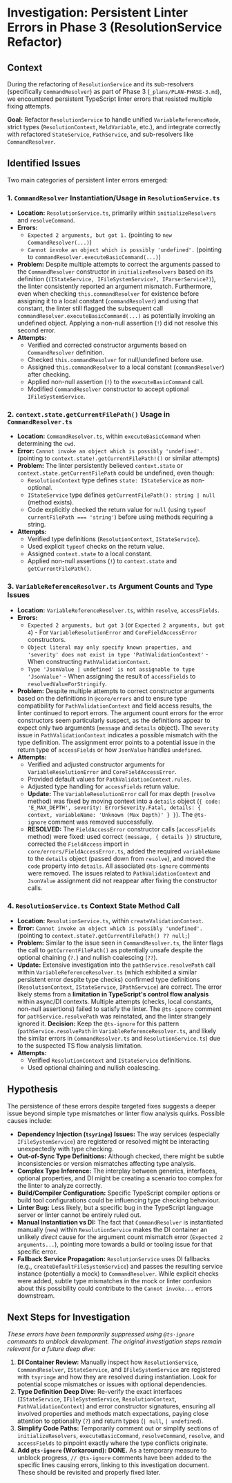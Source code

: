 # Investigation: Persistent Linter Errors in Phase 3 (ResolutionService Refactor)

## Context

During the refactoring of `ResolutionService` and its sub-resolvers (specifically `CommandResolver`) as part of Phase 3 (`_plans/PLAN-PHASE-3.md`), we encountered persistent TypeScript linter errors that resisted multiple fixing attempts.

**Goal:** Refactor `ResolutionService` to handle unified `VariableReferenceNode`, strict types (`ResolutionContext`, `MeldVariable`, etc.), and integrate correctly with refactored `StateService`, `PathService`, and sub-resolvers like `CommandResolver`.

## Identified Issues

Two main categories of persistent linter errors emerged:

### 1. `CommandResolver` Instantiation/Usage in `ResolutionService.ts`

*   **Location:** `ResolutionService.ts`, primarily within `initializeResolvers` and `resolveCommand`.
*   **Errors:**
    *   `Expected 2 arguments, but got 1.` (pointing to `new CommandResolver(...)`)
    *   `Cannot invoke an object which is possibly 'undefined'.` (pointing to `commandResolver.executeBasicCommand(...)`)
*   **Problem:** Despite multiple attempts to correct the arguments passed to the `CommandResolver` constructor in `initializeResolvers` based on its definition (`(IStateService, IFileSystemService?, IParserService?)`), the linter consistently reported an argument mismatch.
    Furthermore, even when checking `this.commandResolver` for existence before assigning it to a local constant (`commandResolver`) and using that constant, the linter still flagged the subsequent call `commandResolver.executeBasicCommand(...)` as potentially invoking an undefined object. Applying a non-null assertion (`!`) did not resolve this second error.
*   **Attempts:**
    *   Verified and corrected constructor arguments based on `CommandResolver` definition.
    *   Checked `this.commandResolver` for null/undefined before use.
    *   Assigned `this.commandResolver` to a local constant (`commandResolver`) after checking.
    *   Applied non-null assertion (`!`) to the `executeBasicCommand` call.
    *   Modified `CommandResolver` constructor to accept optional `IFileSystemService`.

### 2. `context.state.getCurrentFilePath()` Usage in `CommandResolver.ts`

*   **Location:** `CommandResolver.ts`, within `executeBasicCommand` when determining the `cwd`.
*   **Error:** `Cannot invoke an object which is possibly 'undefined'.` (pointing to `context.state!.getCurrentFilePath!()` or similar attempts)
*   **Problem:** The linter persistently believed `context.state` or `context.state.getCurrentFilePath` could be undefined, even though:
    *   `ResolutionContext` type defines `state: IStateService` as non-optional.
    *   `IStateService` type defines `getCurrentFilePath(): string | null` (method exists).
    *   Code explicitly checked the return value for `null` (using `typeof currentFilePath === 'string'`) before using methods requiring a string.
*   **Attempts:**
    *   Verified type definitions (`ResolutionContext`, `IStateService`).
    *   Used explicit `typeof` checks on the return value.
    *   Assigned `context.state` to a local constant.
    *   Applied non-null assertions (`!`) to `context.state` and `getCurrentFilePath()`.

### 3. `VariableReferenceResolver.ts` Argument Counts and Type Issues

*   **Location:** `VariableReferenceResolver.ts`, within `resolve`, `accessFields`.
*   **Errors:**
    *   `Expected 2 arguments, but got 3` (or `Expected 2 arguments, but got 4`) - For `VariableResolutionError` and `CoreFieldAccessError` constructors.
    *   `Object literal may only specify known properties, and 'severity' does not exist in type 'PathValidationContext'` - When constructing `PathValidationContext`.
    *   `Type 'JsonValue | undefined' is not assignable to type 'JsonValue'` - When assigning the result of `accessFields` to `resolvedValueForStringify`.
*   **Problem:** Despite multiple attempts to correct constructor arguments based on the definitions in `@core/errors` and to ensure type compatibility for `PathValidationContext` and field access results, the linter continued to report errors. The argument count errors for the error constructors seem particularly suspect, as the definitions appear to expect only two arguments (`message` and `details` object). The `severity` issue in `PathValidationContext` indicates a possible mismatch with the type definition. The assignment error points to a potential issue in the return type of `accessFields` or how `JsonValue` handles `undefined`.
*   **Attempts:**
    *   Verified and adjusted constructor arguments for `VariableResolutionError` and `CoreFieldAccessError`.
    *   Provided default values for `PathValidationContext.rules`.
    *   Adjusted type handling for `accessFields` return value.
    *   **Update:** The `VariableResolutionError` call for max depth (`resolve` method) was fixed by moving context into a `details` object (`{ code: 'E_MAX_DEPTH', severity: ErrorSeverity.Fatal, details: { context, variableName: 'Unknown (Max Depth)' } }`). The `@ts-ignore` comment was removed successfully.
    *   **RESOLVED:** The `FieldAccessError` constructor calls (`accessFields` method) were fixed: used correct `(message, { details })` structure, corrected the `FieldAccess` import in `core/errors/FieldAccessError.ts`, added the required `variableName` to the `details` object (passed down from `resolve`), and moved the `code` property into `details`. All associated `@ts-ignore` comments were removed. The issues related to `PathValidationContext` and `JsonValue` assignment did not reappear after fixing the constructor calls.

### 4. `ResolutionService.ts` Context State Method Call

*   **Location:** `ResolutionService.ts`, within `createValidationContext`.
*   **Error:** `Cannot invoke an object which is possibly 'undefined'.` (pointing to `context.state?.getCurrentFilePath() ?? null;`)
*   **Problem:** Similar to the issue seen in `CommandResolver.ts`, the linter flags the call to `getCurrentFilePath()` as potentially unsafe despite the optional chaining (`?.`) and nullish coalescing (`??`).
*   **Update:** Extensive investigation into the `pathService.resolvePath` call within `VariableReferenceResolver.ts` (which exhibited a similar persistent error despite type checks) confirmed type definitions (`ResolutionContext`, `IStateService`, `IPathService`) are correct. The error likely stems from a **limitation in TypeScript's control flow analysis** within async/DI contexts. Multiple attempts (checks, local constants, non-null assertions) failed to satisfy the linter. The `@ts-ignore` comment for `pathService.resolvePath` was reinstated, and the linter strangely ignored it. **Decision:** Keep the `@ts-ignore` for this pattern (`pathService.resolvePath` in `VariableReferenceResolver.ts`, and likely the similar errors in `CommandResolver.ts` and `ResolutionService.ts`) due to the suspected TS flow analysis limitation.
*   **Attempts:**
    *   Verified `ResolutionContext` and `IStateService` definitions.
    *   Used optional chaining and nullish coalescing.

## Hypothesis

The persistence of these errors despite targeted fixes suggests a deeper issue beyond simple type mismatches or linter flow analysis quirks. Possible causes include:

*   **Dependency Injection (`tsyringe`) Issues:** The way services (especially `IFileSystemService`) are registered or resolved might be interacting unexpectedly with type checking.
*   **Out-of-Sync Type Definitions:** Although checked, there might be subtle inconsistencies or version mismatches affecting type analysis.
*   **Complex Type Inference:** The interplay between generics, interfaces, optional properties, and DI might be creating a scenario too complex for the linter to analyze correctly.
*   **Build/Compiler Configuration:** Specific TypeScript compiler options or build tool configurations could be influencing type checking behaviour.
*   **Linter Bug:** Less likely, but a specific bug in the TypeScript language server or linter cannot be entirely ruled out.
*   **Manual Instantiation vs DI:** The fact that `CommandResolver` is instantiated manually (`new`) within `ResolutionService` makes the DI container an unlikely *direct* cause for the argument count mismatch error (`Expected 2 arguments...`), pointing more towards a build or tooling issue for that specific error.
*   **Fallback Service Propagation:** `ResolutionService` uses DI fallbacks (e.g., `createDefaultFileSystemService`) and passes the resulting service instance (potentially a mock) to `CommandResolver`. While explicit checks were added, subtle type mismatches in the mock or linter confusion about this possibility could contribute to the `Cannot invoke...` errors downstream.

## Next Steps for Investigation

*These errors have been temporarily suppressed using `@ts-ignore` comments to unblock development. The original investigation steps remain relevant for a future deep dive:*

1.  **DI Container Review:** Manually inspect how `ResolutionService`, `CommandResolver`, `IStateService`, and `IFileSystemService` are registered with `tsyringe` and how they are resolved during instantiation. Look for potential scope mismatches or issues with optional dependencies.
2.  **Type Definition Deep Dive:** Re-verify the exact interfaces (`IStateService`, `IFileSystemService`, `ResolutionContext`, `PathValidationContext`) and error constructor signatures, ensuring all involved properties and methods match expectations, paying close attention to optionality (`?`) and return types (`| null`, `| undefined`).
3.  **Simplify Code Paths:** Temporarily comment out or simplify sections of `initializeResolvers`, `executeBasicCommand`, `resolveCommand`, `resolve`, and `accessFields` to pinpoint exactly where the type conflicts originate.
4.  **Add `@ts-ignore` (Workaround):** **DONE.** As a temporary measure to unblock progress, `// @ts-ignore` comments have been added to the specific lines causing errors, linking to this investigation document. These should be revisited and properly fixed later. 